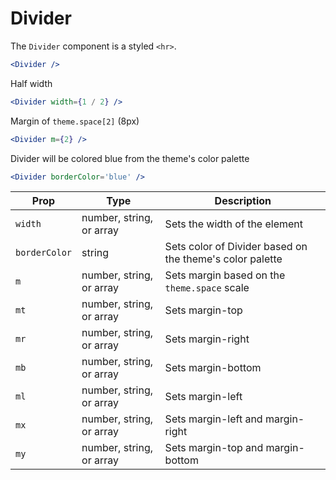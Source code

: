 
# Divider

The `Divider` component is a styled `<hr>`.

```.jsx
<Divider />
```

Half width

```.jsx
<Divider width={1 / 2} />
```

Margin of `theme.space[2]` (8px)

```.jsx
<Divider m={2} />
```

Divider will be colored blue from the theme's color palette

```.jsx
<Divider borderColor='blue' />
```

Prop | Type | Description
---|---|---
`width` | number, string, or array | Sets the width of the element
`borderColor` | string | Sets color of Divider based on the theme's color palette
`m` | number, string, or array | Sets margin based on the `theme.space` scale
`mt` | number, string, or array | Sets margin-top
`mr` | number, string, or array | Sets margin-right
`mb` | number, string, or array | Sets margin-bottom
`ml` | number, string, or array | Sets margin-left
`mx` | number, string, or array | Sets margin-left and margin-right
`my` | number, string, or array | Sets margin-top and margin-bottom
